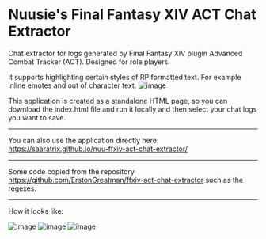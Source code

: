 # Nuusie's Final Fantasy XIV ACT Chat Extractor
Chat extractor for logs generated by Final Fantasy XIV plugin Advanced Combat Tracker (ACT). 
Designed for role players.

It supports highlighting certain styles of RP formatted text. 
For example inline emotes and out of character text.
![image](https://user-images.githubusercontent.com/16946048/135769339-64f9a416-8adf-45de-90ba-712557f3306a.png)

This application is created as a standalone HTML page, so you can download the index.html file and run it locally and then select your chat logs you want to save.

----
You can also use the application directly here: https://saaratrix.github.io/nuu-ffxiv-act-chat-extractor/ 

----
Some code copied from the repository https://github.com/ErstonGreatman/ffxiv-act-chat-extractor such as the regexes.

----
How it looks like:

![image](https://user-images.githubusercontent.com/16946048/136702736-59b35614-70df-4e01-9253-8c4a0292ba7d.png)
![image](https://user-images.githubusercontent.com/16946048/132962660-8a319c7e-2b5f-4985-8bce-5e88d99d9346.png)
![image](https://user-images.githubusercontent.com/16946048/132962667-e09a2a7a-8076-47f5-b8e5-a74b301d4028.png)



